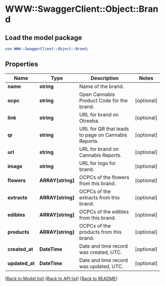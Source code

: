 # WWW::SwaggerClient::Object::Brand

## Load the model package
```perl
use WWW::SwaggerClient::Object::Brand;
```

## Properties
Name | Type | Description | Notes
------------ | ------------- | ------------- | -------------
**name** | **string** | Name of the brand. | 
**ocpc** | **string** | Open Cannabis Product Code for the brand. | [optional] 
**link** | **string** | URL for brand on Otreeba. | [optional] 
**qr** | **string** | URL for QR that leads to page on Cannabis Reports. | [optional] 
**url** | **string** | URL for brand on Cannabis Reports. | [optional] 
**image** | **string** | URL for logo for brand. | [optional] 
**flowers** | **ARRAY[string]** | OCPCs of the flowers from this brand. | [optional] 
**extracts** | **ARRAY[string]** | OCPCs of the extracts from this brand. | [optional] 
**edibles** | **ARRAY[string]** | OCPCs of the edibles from this brand. | [optional] 
**products** | **ARRAY[string]** | OCPCs of the products from this brand. | [optional] 
**created_at** | **DateTime** | Date and time record was created, UTC. | [optional] 
**updated_at** | **DateTime** | Date and time record was updated, UTC. | [optional] 

[[Back to Model list]](../README.md#documentation-for-models) [[Back to API list]](../README.md#documentation-for-api-endpoints) [[Back to README]](../README.md)


